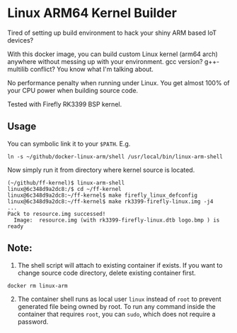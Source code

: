 # Linux ARM64 Kernel Builder
Tired of setting up build environment to hack your shiny ARM based IoT devices?

With this docker image, you can build custom Linux kernel (arm64 arch) anywhere
without messing up with your environment.  gcc version?  g++-multilib conflict?
You know what I'm talking about.

No performance penalty when running under Linux.  You get almost 100% of your CPU power when building source code.

Tested with Firefly RK3399 BSP kernel.

## Usage
You can symbolic link it to your `$PATH`.  E.g.
```
ln -s ~/github/docker-linux-arm/shell /usr/local/bin/linux-arm-shell
```

Now simply run it from directory where kernel source is located.

```
(~/github/ff-kernel)$ linux-arm-shell
linux@6c348d9a2dc8:/$ cd ~/ff-kernel
linux@6c348d9a2dc8:~/ff-kernel$ make firefly_linux_defconfig
linux@6c348d9a2dc8:~/ff-kernel$ make rk3399-firefly-linux.img -j4
...
Pack to resource.img successed!
  Image:  resource.img (with rk3399-firefly-linux.dtb logo.bmp ) is ready
```

## Note:
1. The shell script will attach to existing container if exists. If you want to change source code directory, delete
existing container first.
```
docker rm linux-arm
```

2. The container shell runs as local user `linux` instead of `root` to prevent generated file being owned by root.
To run any command inside the container that requires `root`, you can `sudo`, which does not require a password.
